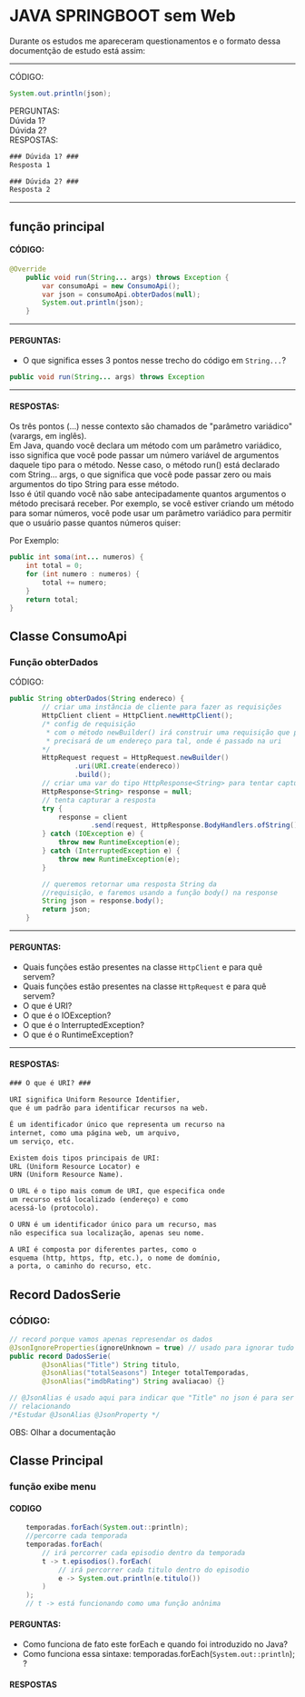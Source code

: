 # JAVA SPRINGBOOT sem Web
Durante os estudos me apareceram questionamentos e o formato dessa documentção de estudo está assim:  

---
CÓDIGO:
```java
System.out.println(json);
```
PERGUNTAS:  
Dúvida 1?  
Dúvida 2?  
RESPOSTAS:  
```txt
### Dúvida 1? ###
Resposta 1
```
```txt
### Dúvida 2? ###
Resposta 2
```
---
## função principal
#### CÓDIGO:  
```java
@Override
	public void run(String... args) throws Exception {
		var consumoApi = new ConsumoApi();
		var json = consumoApi.obterDados(null);
		System.out.println(json);
	}
```  
---  
#### PERGUNTAS:  
+ O que significa esses 3 pontos nesse trecho do código em `String...`?  
```java
public void run(String... args) throws Exception 
```  
---

#### RESPOSTAS:   
Os três pontos (...) nesse contexto são chamados de "parâmetro variádico" (varargs, em inglês).  
Em Java, quando você declara um método com um parâmetro variádico, isso significa que você pode passar um número variável de argumentos daquele tipo para o método. Nesse caso, o método run() está declarado com String... args, o que significa que você pode passar zero ou mais argumentos do tipo String para esse método.  
Isso é útil quando você não sabe antecipadamente quantos argumentos o método precisará receber. Por exemplo, se você estiver criando um método para somar números, você pode usar um parâmetro variádico para permitir que o usuário passe quantos números quiser:    

Por Exemplo:  
```java
public int soma(int... numeros) {
    int total = 0;
    for (int numero : numeros) {
        total += numero;
    }
    return total;
}
```
## Classe ConsumoApi
### Função obterDados
CÓDIGO:  
```java
public String obterDados(String endereco) {
        // criar uma instância de cliente para fazer as requisições
        HttpClient client = HttpClient.newHttpClient();
        /* config de requisição 
         * com o método newBuilder() irá construir uma requisição que por sua vez
         * precisará de um endereço para tal, onde é passado na uri
        */
        HttpRequest request = HttpRequest.newBuilder()
                .uri(URI.create(endereco))
                .build();
        // criar uma var do tipo HttpResponse<String> para tentar capturar uma resposta
        HttpResponse<String> response = null;
        // tenta capturar a resposta
        try {
            response = client
                    .send(request, HttpResponse.BodyHandlers.ofString());
        } catch (IOException e) {
            throw new RuntimeException(e);
        } catch (InterruptedException e) {
            throw new RuntimeException(e);
        }

        // queremos retornar uma resposta String da 
        //requisição, e faremos usando a função body() na response
        String json = response.body();
        return json;
    }
```
---
#### PERGUNTAS:  
+ Quais funções estão presentes na classe `HttpClient` e para quê servem?
+ Quais funções estão presentes na classe `HttpRequest` e para quê servem?
+ O que é URI?  
+ O que é o IOException?
+ O que é o InterruptedException?
+ O que é o RuntimeException?
---
#### RESPOSTAS: 
```txt
### O que é URI? ###

URI significa Uniform Resource Identifier, 
que é um padrão para identificar recursos na web. 

É um identificador único que representa um recurso na 
internet, como uma página web, um arquivo, 
um serviço, etc.

Existem dois tipos principais de URI: 
URL (Uniform Resource Locator) e 
URN (Uniform Resource Name).

O URL é o tipo mais comum de URI, que especifica onde 
um recurso está localizado (endereço) e como 
acessá-lo (protocolo).

O URN é um identificador único para um recurso, mas 
não especifica sua localização, apenas seu nome.

A URI é composta por diferentes partes, como o 
esquema (http, https, ftp, etc.), o nome de domínio, 
a porta, o caminho do recurso, etc.
```

## Record DadosSerie
### CÓDIGO:
```java
// record porque vamos apenas represendar os dados
@JsonIgnoreProperties(ignoreUnknown = true) // usado para ignorar tudo que não estiver nos parametros da record
public record DadosSerie(
        @JsonAlias("Title") String titulo,
        @JsonAlias("totalSeasons") Integer totalTemporadas,
        @JsonAlias("imdbRating") String avaliacao) {}

// @JsonAlias é usado aqui para indicar que "Title" no json é para ser interpretado para titulo
// relacionando 
/*Estudar @JsonAlias @JsonProperty */
```
OBS: Olhar a documentação 

## Classe Principal
### função exibe menu
#### CODIGO
```java
    temporadas.forEach(System.out::println);
    //percorre cada temporada
    temporadas.forEach( 
        // irá percorrer cada episodio dentro da temporada
        t -> t.episodios().forEach(
            // irá percorrer cada titulo dentro do episodio
            e -> System.out.println(e.titulo())
        )
    );
    // t -> está funcionando como uma função anônima
```

#### PERGUNTAS:
+ Como funciona de fato este forEach e quando foi introduzido no Java?
+ Como funciona essa sintaxe: temporadas.forEach(`System.out::println`); ?

#### RESPOSTAS